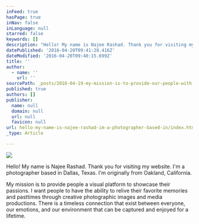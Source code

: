 ```yaml
---
inFeed: true
hasPage: true
inNav: false
inLanguage: null
starred: false
keywords: []
description: "Hello! My name is Najee Rashad. Thank you for visiting my website. I'm a photographer based in Dallas, Texas. I'm originally from Oakland, California."
datePublished: '2016-04-20T09:41:28.416Z'
dateModified: '2016-04-20T09:40:15.699Z'
title: ''
author:
  - name: ''
    url: ''
sourcePath: _posts/2016-04-19-my-mission-is-to-provide-our-people-with-sights-of-their-fav.md
published: true
authors: []
publisher:
  name: null
  domain: null
  url: null
  favicon: null
url: hello-my-name-is-najee-rashad-im-a-photographer-based-in/index.html
_type: Article

---
```

![](https://s3-us-west-2.amazonaws.com/the-grid-img/p/44eafad04e4159bc7739d1f022bf54f39db36361.jpg)

Hello! My name is Najee Rashad. Thank you for visiting my website. I'm a photographer based in Dallas, Texas. I'm originally from Oakland, California.

My mission is to provide people a visual platform to showcase their passions. I want people to have the ability to relive their favorite memories and pasttimes through creative photographic images and media productions. There is a timeless connection that exist between everyone, our emotions, and our environment that can be captured and enjoyed for a lifetime.